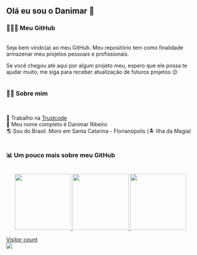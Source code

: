 ## Olá eu sou o Danimar 👋

### 👨🏻‍💻 Meu GitHub
<br>
Seja bem vindo(a) ao meu GitHub. Meu repositório tem como finalidade armazenar meu projetos pessoais e profissionais. 

<br>

Se você chegou até aqui por algum projeto meu, espero que ele possa te ajudar muito, me siga para receber atualização de futuros projetos 😉

#

### 🙋🏻 Sobre mim
<br>

💼 Trabalho na [Trustcode](https://trustcode.com.br/) <br>
👀 Meu nome completo é Danimar Ribeiro <br>
🌎 Sou do Brasil. Moro em Santa Catarina - Florianópolis (🏝️ Ilha da Magia)
<br>

#

### 📊 Um pouco mais sobre meu GitHub

<div align="center">
<br>
  <a href="https://github.com/danimaribeiro">
  <img height="150em" src="https://github-readme-stats.vercel.app/api?username=danimaribeiro&show_icons=true&theme=dracula&include_all_commits=true&count_private=true"/>
  <img height="150em" src="https://github-readme-stats.vercel.app/api/top-langs/?username=danimaribeiro&layout=compact&langs_count=7&theme=dark"/>
  <img height="150em" src="https://github-readme-streak-stats.herokuapp.com/?user=danimaribeiro&theme=dark&hide_border=true" />
</div>
  



<p > 
  Visitor count<br>
  <img src="https://profile-counter.glitch.me/danimaribeiro/count.svg" />
</p>
